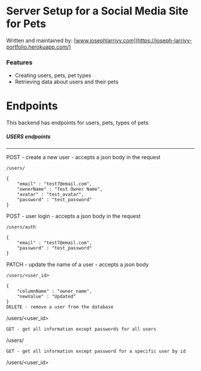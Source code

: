 # Server Setup for a Social Media Site for Pets

Written and maintained by:   [www.josephlarrivy.com](https://joseph-larrivy-portfolio.herokuapp.com/)


### Features
- Creating users, pets, pet types
- Retrieving data about users and their pets


# Endpoints
This backend has endpoints for users, pets, types of pets
##### USERS endpoints
---
POST - create a new user - accepts a json body in the request
```
/users/
```
```
{
    "email" : "test7@email.com",
    "ownerName" : "Test Owner Name",
    "avatar" : "test_avatar",
    "password" : "test_password"
}
```
POST - user login - accepts a json body in the request
```
/users/auth
```
```
{
    "email" : "test7@email.com",
    "password" : "test_password"
}
```
PATCH - update the name of a user - accepts a json body
```
/users/<user_id>
```
```
{
    "columnName" : "owner_name",
    "newValue" : "Updated"
}
DELETE - remove a user from the database
```
/users/<user_id>
```
GET - get all information except passwords for all users
```
/users/
```
GET - get all information except password for a specific user by id
```
/users/<user_id>
```
```


<!-- ##### CATEGORIES endpoints
---
GET - get all categories
```
/categories/
```
GET - get information on a caregory by its id
```
/categories/:id
```
POST - create a new category - accepts a json body in the request
```
/categories/
```
```
{
    "name" : "New Category Name"
}
```
PATCH - updates the name of a category by its id - accepts a json body in the request
```
/categories/:id
```
```
{
    "name" : "Category Name Updated"
}
```
DELETE - remove a category from the database
```
/categories/:id
```


##### TAGS endpoints
---
GET - get all tags
```
/tags/
```
GET - get information on a tag by its id
```
/tags/:id
```
POST - create a new tag - accepts a json body in the request
```
/tags/
```
```
{
    "name" : "New Tag"
}
```
PATCH - updates the name of a tag by its id - accepts a json body in the request
```
/tags/:id
```
```
{
    "name" : "Tag Name Updated"
}
```
DELETE - remove a tag from the database
```
/tags/:id
```

##### QUESTIONS endpoints
---
GET - get all questions
```
/questions/
```
GET - get a question by its id
```
/questions/:id
```
GET - get all questions written by a user
```
/questions/user/:id
```
GET - get all questions in a category
```
/questions/category/:id
```
POST - create a new question - accepts a json body in the request
```
/questions/
```
The json body for a new question must include the question's text, four options in an array, which of the options is the correct answer, the points that the question is worth (as an integer), the id of the creator of the question, and the id of the category to which the question belongs.
```
{
  "text": "Which animal is known as the 'king of the jungle'?",
  "options": [
    "Lion",
    "Tiger",
    "Elephant",
    "Giraffe"
  ],
  "solution": "Lion",
  "points": 10,
  "creator_id": "6493589e86634452bf44bfd1",
  "category_id": "64974bb3709be30cdad26b71"
}
```
PATCH - updates a question by its id - accepts a json body in the request
```
/questions/:id
```
This endpoint is set up so that all fields are required in the request body when any part of the question is going to be changed.
```
{
  "text": "Which animal is known as the 'king of the jungle'?",
  "options": [
    "Lion",
    "Tiger",
    "Elephant",
    "Giraffe"
  ],
  "solution": "Lion",
  "points": 20,
  "creator_id": "6493589e86634452bf44bfd1",
  "category_id": "64974bb3709be30cdad26b71"
}

```
DELETE - remove a question from the database
```
/questions/:id
```

##### QUESTIONTAGS endpoints
---
POST - connects a tag to a question - accepts a json body in the request
```
/questiontags/
```
Include the id of the question and the id of the tag as "questionId" and "tagId" respectively. The database table that the endpoint repesents is a many-to-many relationship where a question can be associated with multiple tags and any given tag can be associated with multiple questions.
```
{
    "questionId" : "649758baae2a8873d89c465e",
    "tagId" : "649751e5796c9e634492529f"
}
```
GET - gets all tags (returning their ids) that are associated with a given question using the question's id
```
/tags/:questionId
```
GET - gets all questions (returning their ids) that are associated with a given tag using the tag's id
```
/questions/:tagId
```
DELETE - remove the association between a tag and a question. Tags and questions will not be affected, only the remationship between them is removed
```
/:questionId/:tagId
``` -->
